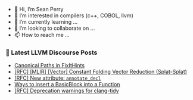 - 👋 Hi, I’m Sean Perry
- 👀 I’m interested in compilers (c++, COBOL, llvm)
- 🌱 I’m currently learning ...
- 💞️ I’m looking to collaborate on ...
- 📫 How to reach me ...

<!---
s66perry/s66perry is a ✨ special ✨ repository because its `README.md` (this file) appears on your GitHub profile.
You can click the Preview link to take a look at your changes.
--->
### 📕 Latest LLVM Discourse Posts

<!-- DISCOURSE-LLVM:START -->
- [Canonical Paths in FixItHints](https://discourse.llvm.org/t/canonical-paths-in-fixithints/84115#post_3)
- [[RFC] [MLIR] [Vector] Constant Folding Vector Reduction &lpar;Splat-Splat&rpar;](https://discourse.llvm.org/t/rfc-mlir-vector-constant-folding-vector-reduction-splat-splat/84066#post_17)
- [[RFC] New attribute: `annotate_decl`](https://discourse.llvm.org/t/rfc-new-attribute-annotate-decl/84006?page=2#post_32)
- [Ways to insert a BasicBlock into a Function](https://discourse.llvm.org/t/ways-to-insert-a-basicblock-into-a-function/84112#post_2)
- [[RFC] Deprecation warnings for clang-tidy](https://discourse.llvm.org/t/rfc-deprecation-warnings-for-clang-tidy/83666#post_8)
<!-- DISCOURSE-LLVM:END -->
